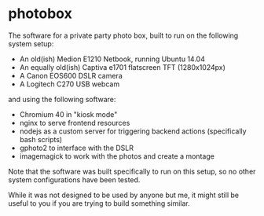 # photobox

The software for a private party photo box, built to run on the following system setup:
- An old(ish) Medion E1210 Netbook, running Ubuntu 14.04
- An equally old(ish) Captiva e1701 flatscreen TFT (1280x1024px)
- A Canon EOS600 DSLR camera
- A Logitech C270 USB webcam

and using the following software:

- Chromium 40 in "kiosk mode"
- nginx to serve frontend resources
- nodejs as a custom server for triggering backend actions (specifically bash scripts)
- gphoto2 to interface with the DSLR
- imagemagick to work with the photos and create a montage

Note that the software was built specifically to run on this setup, so no other system configurations have been tested.

While it was not designed to be used by anyone but me, it might still be useful to you if you are trying to build something similar. 
